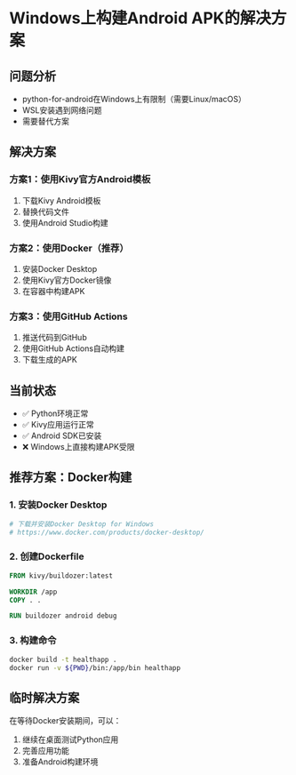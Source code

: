 # Windows上构建Android APK的解决方案

## 问题分析
- python-for-android在Windows上有限制（需要Linux/macOS）
- WSL安装遇到网络问题
- 需要替代方案

## 解决方案

### 方案1：使用Kivy官方Android模板
1. 下载Kivy Android模板
2. 替换代码文件
3. 使用Android Studio构建

### 方案2：使用Docker（推荐）
1. 安装Docker Desktop
2. 使用Kivy官方Docker镜像
3. 在容器中构建APK

### 方案3：使用GitHub Actions
1. 推送代码到GitHub
2. 使用GitHub Actions自动构建
3. 下载生成的APK

## 当前状态
- ✅ Python环境正常
- ✅ Kivy应用运行正常
- ✅ Android SDK已安装
- ❌ Windows上直接构建APK受限

## 推荐方案：Docker构建

### 1. 安装Docker Desktop
```bash
# 下载并安装Docker Desktop for Windows
# https://www.docker.com/products/docker-desktop/
```

### 2. 创建Dockerfile
```dockerfile
FROM kivy/buildozer:latest

WORKDIR /app
COPY . .

RUN buildozer android debug
```

### 3. 构建命令
```bash
docker build -t healthapp .
docker run -v ${PWD}/bin:/app/bin healthapp
```

## 临时解决方案
在等待Docker安装期间，可以：
1. 继续在桌面测试Python应用
2. 完善应用功能
3. 准备Android构建环境

